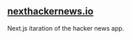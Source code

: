 ## [nexthackernews.io](https://next-hacker-news-coral.vercel.app)

Next.js itaration of the hacker news app.

